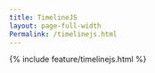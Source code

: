```yaml
---
title: TimelineJS
layout: page-full-width
Permalink: /timelinejs.html
---
```

{% include feature/timelinejs.html %}

